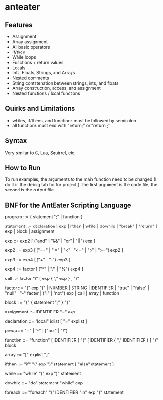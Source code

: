 # anteater

Features
---------------------------------------------------
- Assignment
- Array assignment
- All basic operators
- If/then
- While loops
- Functions + return values
- Locals
- Ints, Floats, Strings, and Arrays
- Nested comments
- String contatenation between strings, ints, and floats
- Array construction, access, and assignment
- Nested functions / local functions

Quirks and Limitations
---------------------------------------------------
- whiles, if/thens, and functions must be followed by
  semicolon
- all functions must end with "return;" or
  "return <some exp>;"

Syntax
---------------------------------------------------
Very similar to C, Lua, Squirrel, etc.

How to Run
---------------------------------------------------
To run examples, the arguments to the main function
need to be changed (I do it in the debug tab for
for project.)  The first argument is the code file,
the second is the output file.

BNF for the AntEater Scripting Language
---------------------------------------------------
program     ::= { statement ";" | function }

statement   ::= declaration | exp | ifthen | while | dowhile | "break" | "return" [ exp ]
                block | assignment

exp         ::= exp2 [ ("and" | "&&" | "or" | "||") exp ]

exp2        ::= exp3 [ ("==" | "!=" | "<" | "<=" | ">" | ">=") exp2 ]

exp3        ::= exp4 [ ("+" | "-") exp3 ]

exp4        ::= factor [ ("*" | "/" | "%") exp4 ]

call        ::= factor "(" [ exp { "," exp } ] ")"

factor      ::= "(" exp ")" | NUMBER | STRING | IDENTIFIER |
                "true" | "false" | "null" | "-" factor | ("!" | "not") exp |
                call | array | function

block       ::= "{" { statement ";" } "}"

assignment  ::= IDENTIFIER "=" exp

declaration ::= "local" idlist [ "=" explist ]

preop       ::= "+" | "-" | ["not" | "!"]

function    ::= "function" [ IDENTIFIER ] "(" [ IDENTIFIER { "," IDENTIFIER } ] ")" block

array       ::= "[" explist "]"

ifthen      ::= "if" "(" exp ")" statement [ "else" statement ]

while       ::= "while" "(" exp ")" statement

dowhile     ::= "do" statement "while" exp

foreach     ::= "foreach" "(" IDENTIFIER "in" exp ")" statement

